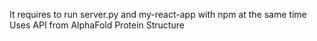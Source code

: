 It requires to run server.py and my-react-app with npm at the same time
Uses API from AlphaFold Protein Structure
